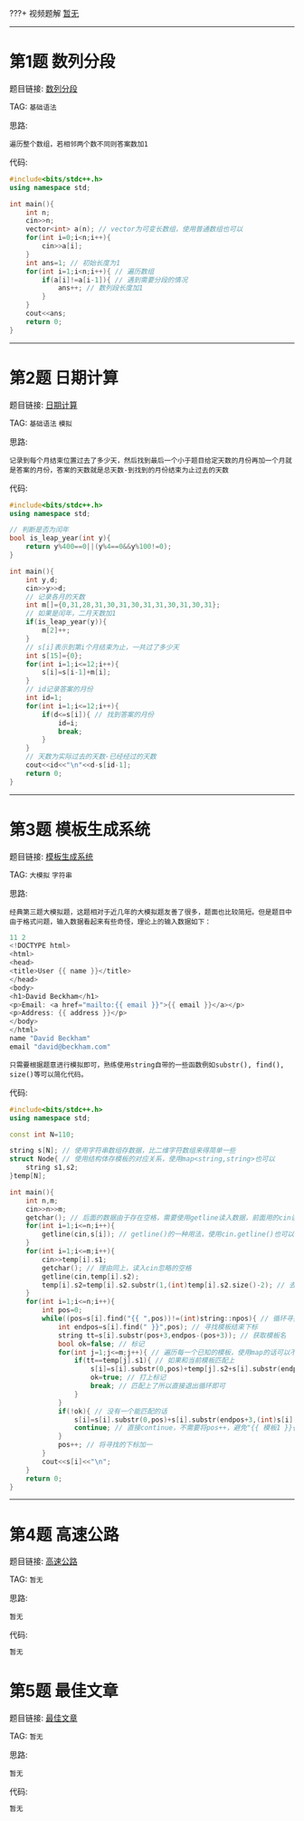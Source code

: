 ???+ 视频题解
    [暂无]()

- - - - - -

# 第1题 数列分段

题目链接: [数列分段](http://118.190.20.162/view.page?gpid=T32)

TAG: `基础语法`

思路:

`遍历整个数组，若相邻两个数不同则答案数加1`

代码:

```cpp
#include<bits/stdc++.h>
using namespace std;

int main(){
    int n;
    cin>>n;
    vector<int> a(n); // vector为可变长数组，使用普通数组也可以
    for(int i=0;i<n;i++){
        cin>>a[i];
    }
    int ans=1; // 初始长度为1
    for(int i=1;i<n;i++){ // 遍历数组
        if(a[i]!=a[i-1]){ // 遇到需要分段的情况
            ans++; // 数列段长度加1
        }
    }
    cout<<ans;
    return 0;
}
```

- - - - - -

# 第2题 日期计算

题目链接: [日期计算](http://118.190.20.162/view.page?gpid=T31)

TAG: `基础语法` `模拟`

思路:

`记录到每个月结束位置过去了多少天，然后找到最后一个小于题目给定天数的月份再加一个月就是答案的月份，答案的天数就是总天数-到找到的月份结束为止过去的天数`

代码:

```cpp
#include<bits/stdc++.h>
using namespace std;

// 判断是否为闰年
bool is_leap_year(int y){
    return y%400==0||(y%4==0&&y%100!=0);
}

int main(){
    int y,d;
    cin>>y>>d;
    // 记录各月的天数
    int m[]={0,31,28,31,30,31,30,31,31,30,31,30,31};
    // 如果是闰年，二月天数加1
    if(is_leap_year(y)){
        m[2]++;
    }
    // s[i]表示到第i个月结束为止，一共过了多少天
    int s[15]={0};
    for(int i=1;i<=12;i++){
        s[i]=s[i-1]+m[i];
    }
    // id记录答案的月份
    int id=1;
    for(int i=1;i<=12;i++){
        if(d<=s[i]){ // 找到答案的月份
            id=i;
            break;
        }
    }
    // 天数为实际过去的天数-已经经过的天数
    cout<<id<<"\n"<<d-s[id-1];
    return 0;
}
```

- - - - - -

# 第3题 模板生成系统

题目链接: [模板生成系统](http://118.190.20.162/view.page?gpid=T30)

TAG: `大模拟` `字符串`

思路:

`经典第三题大模拟题，这题相对于近几年的大模拟题友善了很多，题面也比较简短。但是题目中由于格式问题，输入数据看起来有些奇怪，理论上的输入数据如下：`

```cpp
11 2
<!DOCTYPE html>
<html>
<head>
<title>User {{ name }}</title>
</head>
<body>
<h1>David Beckham</h1>
<p>Email: <a href="mailto:{{ email }}">{{ email }}</a></p>
<p>Address: {{ address }}</p>
</body>
</html>
name "David Beckham"
email "david@beckham.com"
```

`只需要根据题意进行模拟即可，熟练使用string自带的一些函数例如substr(), find(), size()等可以简化代码。`

代码:

```cpp
#include<bits/stdc++.h>
using namespace std;

const int N=110;

string s[N]; // 使用字符串数组存数据，比二维字符数组来得简单一些
struct Node{ // 使用结构体存模板的对应关系，使用map<string,string>也可以
    string s1,s2;
}temp[N];

int main(){
    int n,m;
    cin>>n>>m;
    getchar(); // 后面的数据由于存在空格，需要使用getline读入数据，前面用的cin读入，会忽略空格和换行，因此这里需要使用getchar()读入上一行cin读入时忽略的换行符
    for(int i=1;i<=n;i++){
        getline(cin,s[i]); // getline()的一种用法，使用cin.getline()也可以
    }
    for(int i=1;i<=m;i++){
        cin>>temp[i].s1;
        getchar(); // 理由同上，读入cin忽略的空格
        getline(cin,temp[i].s2);
        temp[i].s2=temp[i].s2.substr(1,(int)temp[i].s2.size()-2); // 去除模板首尾的""
    }
    for(int i=1;i<=n;i++){
        int pos=0;
        while((pos=s[i].find("{{ ",pos))!=(int)string::npos){ // 循环寻找可替换的模板开始下标
            int endpos=s[i].find(" }}",pos); // 寻找模板结束下标
            string tt=s[i].substr(pos+3,endpos-(pos+3)); // 获取模板名
            bool ok=false; // 标记
            for(int j=1;j<=m;j++){ // 遍历每一个已知的模板，使用map的话可以不需要循环
                if(tt==temp[j].s1){ // 如果和当前模板匹配上
                    s[i]=s[i].substr(0,pos)+temp[j].s2+s[i].substr(endpos+3,(int)s[i].size()-(endpos+3)); // 替换
                    ok=true; // 打上标记
                    break; // 匹配上了所以直接退出循环即可
                }
            }
            if(!ok){ // 没有一个能匹配的话
                s[i]=s[i].substr(0,pos)+s[i].substr(endpos+3,(int)s[i].size()-(endpos+3));
                continue; // 直接continue，不需要将pos++，避免"{{ 模板1 }}{{ 模板2 }}"这种情况。但官网的数据没有这种情况，不写也能过，很离谱
            }
            pos++; // 将寻找的下标加一
        }
        cout<<s[i]<<"\n";
    }
    return 0;
}
```

- - - - - -

# 第4题 高速公路

题目链接: [高速公路](http://118.190.20.162/view.page?gpid=T29)

TAG: `暂无`

思路:

`暂无`

代码:

```cpp
暂无
```

# 第5题 最佳文章

题目链接: [最佳文章](http://118.190.20.162/view.page?gpid=T28)

TAG: `暂无`

思路:

`暂无`

代码:

```cpp
暂无
```